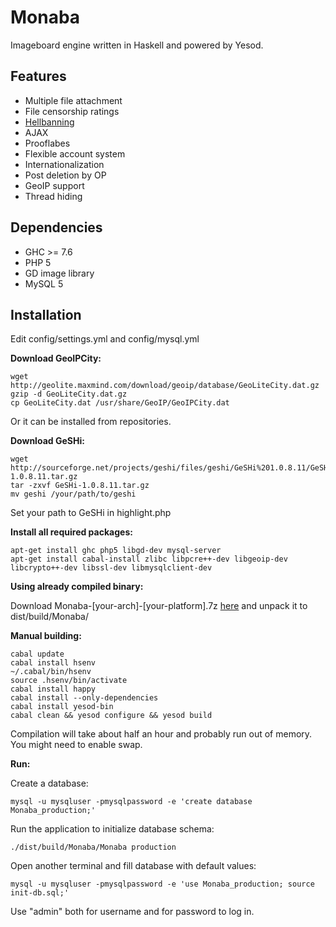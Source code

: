 Monaba
======

Imageboard engine written in Haskell and powered by Yesod.

Features
------
* Multiple file attachment
* File censorship ratings
* [Hellbanning](http://en.wikipedia.org/wiki/Hellbanning)
* AJAX
* Prooflabes
* Flexible account system
* Internationalization
* Post deletion by OP
* GeoIP support
* Thread hiding

Dependencies
------
* GHC >= 7.6
* PHP 5
* GD image library
* MySQL 5

Installation
------
Edit config/settings.yml and config/mysql.yml

**Download GeoIPCity:**

    wget http://geolite.maxmind.com/download/geoip/database/GeoLiteCity.dat.gz
    gzip -d GeoLiteCity.dat.gz
    cp GeoLiteCity.dat /usr/share/GeoIP/GeoIPCity.dat

Or it can be installed from repositories.

**Download GeSHi:**

    wget http://sourceforge.net/projects/geshi/files/geshi/GeSHi%201.0.8.11/GeSHi-1.0.8.11.tar.gz
    tar -zxvf GeSHi-1.0.8.11.tar.gz
    mv geshi /your/path/to/geshi

Set your path to GeSHi in highlight.php

**Install all required packages:**

    apt-get install ghc php5 libgd-dev mysql-server
    apt-get install cabal-install zlibc libpcre++-dev libgeoip-dev libcrypto++-dev libssl-dev libmysqlclient-dev

**Using already compiled binary:**

Download Monaba-[your-arch]-[your-platform].7z [here](https://github.com/ahushh/Monaba/releases) and unpack it to dist/build/Monaba/

**Manual building:**

    cabal update
    cabal install hsenv
    ~/.cabal/bin/hsenv
    source .hsenv/bin/activate
    cabal install happy
    cabal install --only-dependencies
    cabal install yesod-bin
    cabal clean && yesod configure && yesod build

Compilation will take about half an hour and probably run out of memory. You might need to enable swap. 

**Run:**

Create a database:

    mysql -u mysqluser -pmysqlpassword -e 'create database Monaba_production;'

Run the application to initialize database schema:

    ./dist/build/Monaba/Monaba production

Open another terminal and fill database with default values:

    mysql -u mysqluser -pmysqlpassword -e 'use Monaba_production; source init-db.sql;'

Use "admin" both for username and for password to log in.
